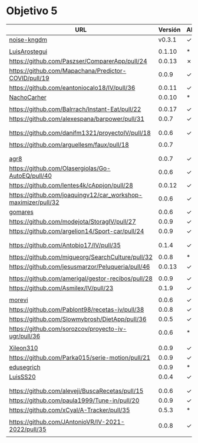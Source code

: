 # Objetivo 5

| URL                                                                 | Versión | Alcanzado |
|---------------------------------------------------------------------|---------|-----------|
| [noise-kngdm](https://github.com/noise-kngdm/music-matcher/pull/26) | v0.3.1  | ✓         |
| <!-- Enlace de Esturillo98 -->                                      |         |           |
| [LuisArostegui](https://github.com/LuisArostegui/MyWallet/pull/35)  | 0.1.10  | *         |
| https://github.com/Paszser/ComparerApp/pull/24                      | 0.0.13  | ✗         |
| https://github.com/Mapachana/Predictor-COVID/pull/19                | 0.0.9   | ✓         |
| https://github.com/eantoniocalo18/IV/pull/36                        | 0.0.11  | ✓         |
| [NachoCarher](https://github.com/NachoCarher/MyHams/pull/31)        | 0.0.10  | *         |
| <!-- Enlace de C L A -->                                            |         |           |
| https://github.com/Balrrach/Instant-Eat/pull/22                     | 0.0.17  | ✓         |
| https://github.com/alexespana/barpower/pull/31                      | 0.0.7   | ✓         |
| <!-- Enlace de Javierexmar -->                                      |         |           |
| <!-- Enlace de MarinoFajardo -->                                    |         |           |
| https://github.com/danifm1321/proyectoIV/pull/18                    | 0.0.6   | ✓         |
| <!-- Enlace de josevilchez247 -->                                   |         |           |
| https://github.com/arguellesm/faux/pull/18                          | 0.0.7   |           |
| <!-- Enlace de DFolchA -->                                          |         |           |
| <!-- Enlace de JaimeGM96 -->                                        |         |           |
| [agr8](https://github.com/agr8/Planner-IV/pull/26)                  | 0.0.7   | ✓         |
| https://github.com/Olasergiolas/Go-AutoEQ/pull/40                   | 0.0.6   | ✓         |
| https://github.com/lentes4k/cAppjon/pull/28                         | 0.0.12  | ✓         |
| https://github.com/joaquingv12/car_workshop-maximizer/pull/32       | 0.0.6   | ✓         |
| [gomares](https://github.com/gomares/More-mangas/pull/31)           | 0.0.6   | ✓         |
| https://github.com/modejota/StoragIV/pull/27                        | 0.0.9   | ✓         |
| https://github.com/argelion14/Sport-car/pull/24                     | 0.0.9   | ✓         |
| <!-- Enlace de juanmihdz -->                                        |         |           |
| <!-- Enlace de venrra -->                                           |         |           |
| https://github.com/Antobio17/IV/pull/35                             | 0.1.4   | ✓         |
| <!-- Enlace de manujurado1 -->                                      |         |           |
| https://github.com/migueorg/SearchCulture/pull/32                   | 0.0.8   | *         |
| https://github.com/jesusmarzor/Peluqueria/pull/46                   | 0.0.13  | ✓         |
| <!-- Enlace de francisco3207 -->                                    |         |           |
| https://github.com/amerigal/gestor-recibos/pull/28                  | 0.0.9   | ✓         |
| https://github.com/Asmilex/IV/pull/23                               | 0.1.9   | ✓         |
| <!-- Enlace de ismaelmontesinos -->                                 |         |           |
| [morevi](https://github.com/morevi/jobcontrol/pull/58)              | 0.0.6   | ✓         |
| https://github.com/Pablont98/recetas-iv/pull/38                     | 0.0.8   | ✓         |
| https://github.com/Slowmybrosh/DietApp/pull/36                      | 0.0.5   | ✓         |
| https://github.com/sorozcov/proyecto-iv-ugr/pull/36                 | 0.0.6   | *         |
| <!-- Enlace de jlortega00 -->                                       |         |           |
| [Xileon310](https://github.com/Xileon310/GoParty/pull/39)           | 0.0.9   | ✓         |
| https://github.com/Parka015/serie-motion/pull/21                    | 0.0.9   | ✓         |
| [edusegrich](https://github.com/edusegrich/OpoTests/pull/34)        | 0.0.9   | *         |
| [LuisSS20](https://github.com/LuisSS20/DontWait/pull/24)            | 0.0.4   | ✓         |
| <!-- Enlace de juanfran00 -->                                       |         |           |
| <!-- Enlace de Albertotc99 -->                                      |         |           |
| https://github.com/aleveji/BuscaRecetas/pull/15                     | 0.0.6   | ✓         |
| https://github.com/paula1999/Tune-in/pull/20                        | 0.0.9   | ✓         |
| https://github.com/xCyal/A-Tracker/pull/35                          | 0.5.3   | *         |
| <!-- Enlace de vlljuan99 -->                                        |         |           |
| https://github.com/JAntonioVR/IV-2021-2022/pull/35                  | 0.0.8   | ✓         |
| <!-- Enlace de pablozafra97 -->                                     |         |           |
